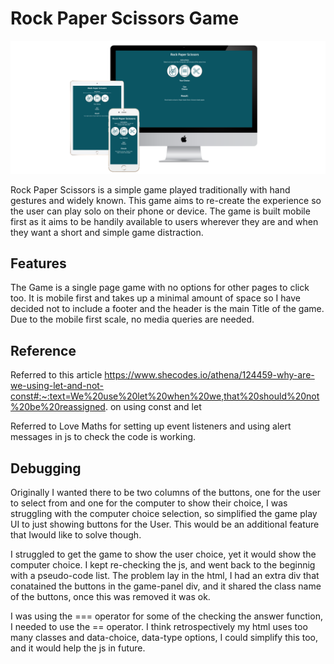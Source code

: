 # Rock Paper Scissors Game

![Screenshot of Rock Paper Scissors page on a range of screen sizes to show responsiveness](/assets/images/readmeimg/3-devices-white.png)

Rock Paper Scissors is a simple game played traditionally with hand gestures and widely known. This game aims to re-create the experience so the user can play solo on their phone or device. The game is built mobile first as it aims to be handily available to users wherever they are and when they want a short and simple game distraction.


## Features

The Game is a single page game with no options for other pages to click too. It is mobile first and takes up a minimal amount of space so I have decided not to include a footer and the header is the main Title of the game. Due to the mobile first scale, no media queries are needed.





## Reference
Referred to this article https://www.shecodes.io/athena/124459-why-are-we-using-let-and-not-const#:~:text=We%20use%20let%20when%20we,that%20should%20not%20be%20reassigned. on using const and let 

Referred to Love Maths for setting up event listeners and using alert messages in js to check the code is working.



## Debugging
Originally I wanted there to be two columns of the buttons, one for the user to select from and one for the computer to show their choice, I was struggling with the computer choice selection, so simplified the game play UI to just showing buttons for the User. This would be an additional feature that Iwould like to solve though.

I struggled to get the game to show the user choice, yet it would show the computer choice. I kept re-checking the js, and went back to the beginnig with a pseudo-code list. The problem lay in the html, I had an extra div that conatained the buttons in the game-panel div, and it shared the class name of the buttons, once this was removed it was ok.

I was using the === operator for some of the checking the answer function, I needed to use the == operator. I think retrospectively my html uses too many classes and data-choice, data-type options, I could simplify this too, and it would help the js in future.


